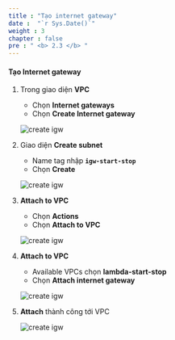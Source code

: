 ```yaml
---
title : "Tạo internet gateway"
date :  "`r Sys.Date()`" 
weight : 3 
chapter : false
pre : " <b> 2.3 </b> "
---
```


#### Tạo Internet gateway

1. Trong giao diện **VPC**

   - Chọn **Internet gateways**
   - Chọn **Create Internet gateway**

   ![create igw](/aws-fcj-workshop01/images/2-createVPC/3CreateIGW/0001.png?width=90pc)

2. Giao diện **Create subnet**

   - Name tag nhập **```igw-start-stop```**
   - Chọn **Create**

   ![create igw](/aws-fcj-workshop01/images/2-createVPC/3CreateIGW/0002.png?width=90pc)

3. **Attach to VPC**
   - Chọn **Actions**
   - Chọn **Attach to VPC**
  
   ![create igw](/aws-fcj-workshop01/images/2-createVPC/3CreateIGW/0003.png?width=90pc)

4. **Attach to VPC**

     - Available VPCs chọn **lambda-start-stop**
     - Chọn **Attach internet gateway**
  
   ![create igw](/aws-fcj-workshop01/images/2-createVPC/3CreateIGW/0004.png?width=90pc)

5. **Attach** thành công tới VPC

   ![create igw](/aws-fcj-workshop01/images/2-createVPC/3CreateIGW/0005.png?width=90pc)
